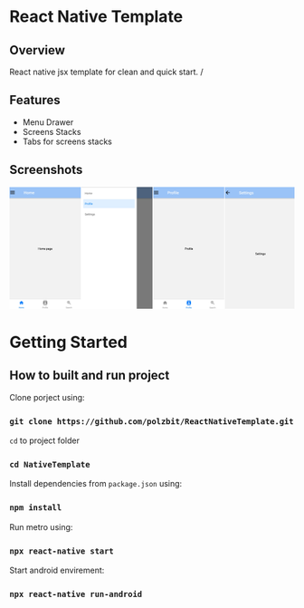 # React Native Template

## Overview
React native jsx template for clean and quick start. /

## Features

*	Menu Drawer
*	Screens Stacks
*	Tabs for screens stacks

## Screenshots

<p align="center">
    <img src="https://raw.githubusercontent.com/polzbit/ReactNativeTemplate/main/demo.png" />
</p>


# Getting Started

## How to built and run project

Clone porject using:

### `git clone https://github.com/polzbit/ReactNativeTemplate.git`

`cd` to project folder 

### `cd NativeTemplate `

Install dependencies from `package.json` using:

### `npm install`

Run metro using:

### `npx react-native start`

Start android envirement:

### `npx react-native run-android`
